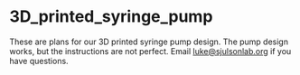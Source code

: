 # 3D_printed_syringe_pump
These are plans for our 3D printed syringe pump design. The pump design works, but the 
instructions are not perfect. Email luke@sjulsonlab.org if you have questions.